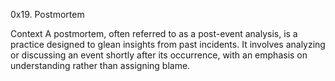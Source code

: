 0x19. Postmortem

Context
A postmortem, often referred to as a post-event analysis, is a practice designed to glean insights from past incidents. It involves analyzing or discussing an event shortly after its occurrence, with an emphasis on understanding rather than assigning blame.